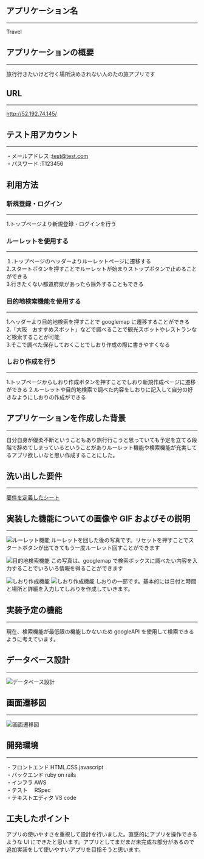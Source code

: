 ## アプリケーション名

---

Travel

## アプリケーションの概要

---

旅行行きたいけど行く場所決めきれない人のたの旅アプリです

## URL

---

http://52.192.74.145/

## テスト用アカウント

---

・メールアドレス :test@test.com<br>
・パスワード :T123456

## 利用方法

### 新規登録・ログイン

---

1.トップページより新規登録・ログインを行う

### ルーレットを使用する

---

１.トップページのヘッダーよりルーレットページに遷移する<br> 2.スタートボタンを押すことでルーレットが始まりストップボタンで止めることができる<br> 3.行きたくない都道府県があったら除外することもできる

### 目的地検索機能を使用する

---

1.ヘッダーより目的地検索を押すことで googlemap に遷移することができる<br> 2.「大阪　おすすめスポット」などで調べることで観光スポットやレストランなど検索することが可能<br> 3.そこで調べた保存しておくことでしおり作成の際に書きやすくなる

### しおり作成を行う

---

1.トップページからしおり作成ボタンを押すことでしおり新規作成ページに遷移ができる 2.ルーレットや目的地検索で調べた内容をしおりに記入して自分の好きなようにしおりの作成ができる

## アプリケーションを作成した背景

---

自分自身が優柔不断ということもあり旅行行こうと思っていても予定を立てる段階で辞めてしまっているということがありルーレット機能や検索機能が充実してるアプリ欲しいなと思い作成することにした。

## 洗い出した要件

---

[要件を定義したシート](https://docs.google.com/spreadsheets/d/1aPDWAjlOj594v1R0zRG7Q54uS--7iux9eIv512lKkpM/edit#gid=0)

## 実装した機能についての画像や GIF およびその説明

---

![ルーレット機能](app/assets/images/travel4.png)
ルーレットを回した後の写真です。リセットを押すことでスタートボタンが出てきてもう一度ルーレット回すことができます

![目的地検索機能](app/assets/images/travel5.png)
この写真は、googlemap で検索ボックスに調べたい内容を入力することでいろいろ情報を得ることができます

![しおり作成機能](app/assets/images/travel9.png)
![しおり作成機能](app/assets/images/travel11.png)
しおりの一部です。基本的には日付と時間と場所と詳細を入力してしおりを作成していきます。

## 実装予定の機能

---

現在、検索機能が最低限の機能しかないため googleAPI を使用して検索できるように考えています。

## データベース設計

---

![データベース設計](app/assets/images/ER図6.png)

## 画面遷移図

---

![画面遷移図](app/assets/images/画面遷移図.png)

## 開発環境

---

・フロントエンド HTML.CSS.javascript<br>
・バックエンド ruby on rails<br>
・インフラ AWS<br>
・テスト　 RSpec<br>
・テキストエディタ VS code<br>

## 工夫したポイント

アプリの使いやすさを重視して設計を行いました。直感的にアプリを操作できるような UI にできたと思います。アプリとしてまだまだ未完成な部分があるので追加実装をして使いやすいアプリを目指そうと思います。
